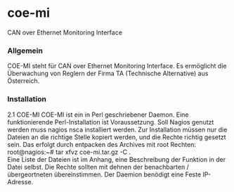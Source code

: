 # coe-mi
CAN over Ethernet Monitoring Interface

### Allgemein  
COE-MI steht für CAN over Ethernet Monitoring Interface. Es ermöglicht die Überwachung von  Reglern der Firma TA (Technische Alternative) aus Österreich.  

### Installation
2.1 COE-MI
COE-MI ist ein in Perl geschriebener Daemon. Eine funktionierende  Perl-Installation ist Voraussetzung. Soll Nagios genutzt werden muss nagios nsca installiert werden. Zur Installation müssen nur die Dateien an die richtige Stelle kopiert werden, und die Rechte richtig gesetzt sein. Das erfolgt durch entpacken des Archives mit root Rechten: 
root@nagios:~# tar xfvz coe-mi.tar.gz -C .	
Eine Liste der Dateien   ist im Anhang, eine Beschreibung der Funktion in der Datei selbst. Die Rechte sollten mit dehnen der benachbarten / übergeortneten übereinstimmen.
Der Daemion benödigt eine Feste IP-Adresse. 
